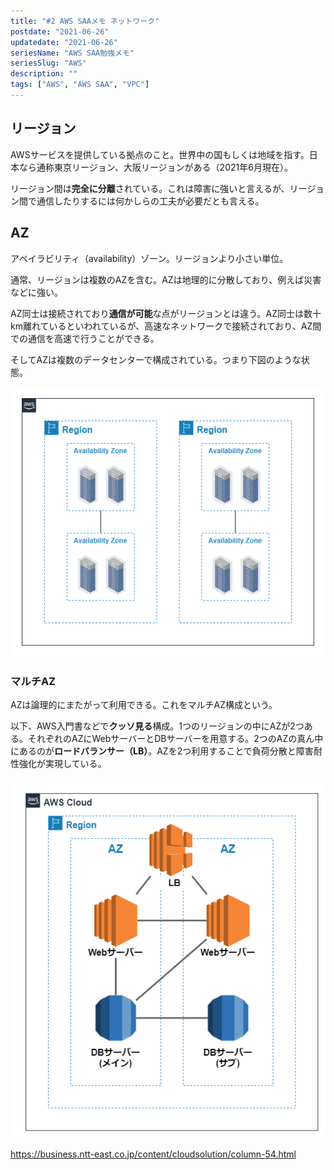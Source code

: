 ```yaml
---
title: "#2 AWS SAAメモ ネットワーク"
postdate: "2021-06-26"
updatedate: "2021-06-26"
seriesName: "AWS SAA勉強メモ"
seriesSlug: "AWS"
description: ""
tags: ["AWS", "AWS SAA", "VPC"]
---
```


## リージョン

AWSサービスを提供している拠点のこと。世界中の国もしくは地域を指す。日本なら通称東京リージョン、大阪リージョンがある（2021年6月現在）。

リージョン間は**完全に分離**されている。これは障害に強いと言えるが、リージョン間で通信したりするには何かしらの工夫が必要だとも言える。

## AZ

アベイラビリティ（availability）ゾーン。リージョンより小さい単位。

通常、リージョンは複数のAZを含む。AZは地理的に分散しており、例えば災害などに強い。

AZ同士は接続されており**通信が可能**な点がリージョンとは違う。AZ同士は数十km離れているといわれているが、高速なネットワークで接続されており、AZ間での通信を高速で行うことができる。

そしてAZは複数のデータセンターで構成されている。つまり下図のような状態。

![](images/image01.png)

### マルチAZ

AZは論理的にまたがって利用できる。これをマルチAZ構成という。

以下、AWS入門書などで**クッソ見る**構成。1つのリージョンの中にAZが2つある。それぞれのAZにWebサーバーとDBサーバーを用意する。2つのAZの真ん中にあるのが**ロードバランサー（LB）**。AZを2つ利用することで負荷分散と障害耐性強化が実現している。

![](images/image02.png)

https://business.ntt-east.co.jp/content/cloudsolution/column-54.html